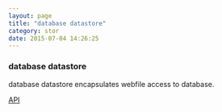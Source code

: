 ```yaml
---
layout: page
title: "database datastore"
category: stor
date: 2015-07-04 14:26:25
---
```


### database datastore
database datastore encapsulates webfile access to database.

[API](http://sebastianmonzel.github.io/webfiles-framework-php-api/class-webfilesframework.core.datastore.types.database.MDatabaseDatastore.html)

